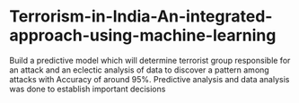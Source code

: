 # Terrorism-in-India-An-integrated-approach-using-machine-learning
Build a predictive model which will determine terrorist group responsible for an attack and an eclectic analysis of data to discover a pattern among attacks with Accuracy of around 95%. Predictive analysis and data analysis was done to establish important decisions
